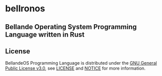 # bellronos

## Bellande Operating System Programming Language written in Rust



## License

BellandeOS Programming Language is distributed under the [GNU General Public License v3.0](https://www.gnu.org/licenses/gpl-3.0.en.html), see [LICENSE](https://github.com/Architecture-Mechanism/bellandeos/blob/main/LICENSE) and [NOTICE](https://github.com/Architecture-Mechanism/bellandeos/blob/main/LICENSE) for more information.
